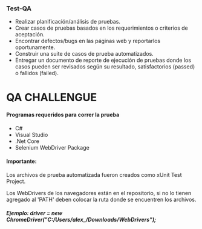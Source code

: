### Test-QA

- Realizar planificación/análisis de pruebas.
- Crear casos de pruebas basados en los requerimientos o criterios de aceptación.
- Encontrar defectos/bugs en las páginas web y reportarlos oportunamente.
- Construir una suite de casos de prueba automatizados.
- Entregar un documento de reporte de ejecución de pruebas donde los casos pueden ser revisados según su resultado, satisfactorios (passed) o fallidos (failed).

# QA CHALLENGUE


#### Programas requeridos para correr la prueba

- C#
- Visual Studio
- .Net Core
- Selenium WebDriver Package

#### Importante:
Los archivos de prueba automatizada fueron creados como xUnit Test Project.

Los WebDrivers de los navegadores están en el repositorio, si no lo tienen agregado al 'PATH' deben colocar la ruta donde se encuentren los archivos.

##### Ejemplo:  driver = new ChromeDriver("C:/Users/alex_/Downloads/WebDrivers");
